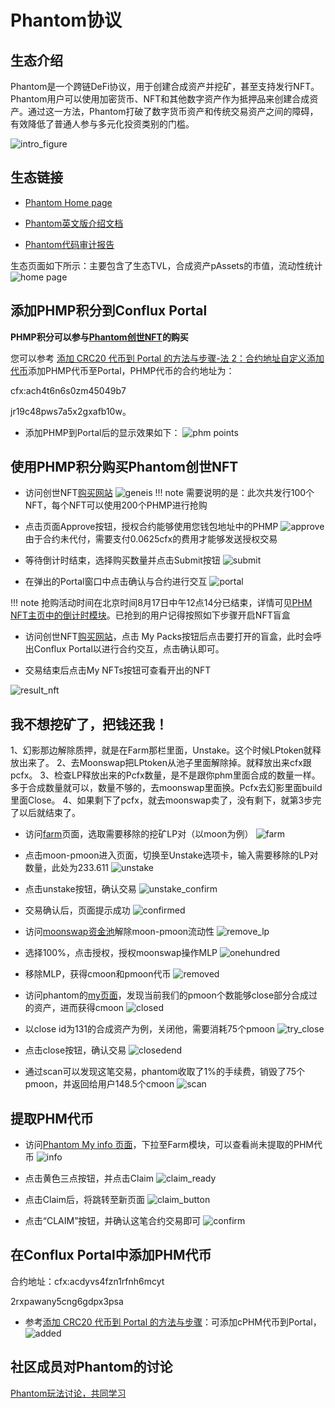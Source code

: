 # Phantom协议



## 生态介绍

Phantom是一个跨链DeFi协议，用于创建合成资产并挖矿，甚至支持发行NFT。Phantom用户可以使用加密货币、NFT和其他数字资产作为抵押品来创建合成资产。通过这一方法，Phantom打破了数字货币资产和传统交易资产之间的障碍，有效降低了普通人参与多元化投资类别的门槛。

![intro_figure](./figure/微信图片_20210914114119.png)


## 生态链接

- [Phantom Home page](https://cfx.phm.finance/)

- [Phantom英文版介绍文档](https://docs.phm.finance/)

- [Phantom代码审计报告](https://www.certik.org/projects/phantom)

生态页面如下所示：主要包含了生态TVL，合成资产pAssets的市值，流动性统计
![home page](./figure/微信截图_20210815105446.png)

## 添加PHMP积分到Conflux Portal

**PHMP积分可以参与[Phantom创世NFT](https://nft.phm.finance/detail?symbol=Genius%20NFT)的购买**

您可以参考 [添加 CRC20 代币到 Portal 的方法与步骤-法 2：合约地址自定义添加代币](https://conflux-wiki.github.io/conflux-wiki/development/add-token-to-portal/#2)添加PHMP代币至Portal，PHMP代币的合约地址为：

cfx:ach4t6n6s0zm45049b7

jr19c48pws7a5x2gxafb10w。

- 添加PHMP到Portal后的显示效果如下：
![phm points](./figure/微信图片_20210815101619.png)

## 使用PHMP积分购买Phantom创世NFT
- 访问创世NFT[购买网站](https://nft.phm.finance/detail?symbol=Genius%20NFT)
![geneis](./figure/微信截图_20210816070527.png)
!!! note
	需要说明的是：此次共发行100个NFT，每个NFT可以使用200个PHMP进行抢购

- 点击页面Approve按钮，授权合约能够使用您钱包地址中的PHMP
![approve](./figure/微信截图_20210816071044.png)
由于合约未代付，需要支付0.0625cfx的费用才能够发送授权交易

- 等待倒计时结束，选择购买数量并点击Submit按钮
![submit](./figure/微信截图_20210816071346.png)

- 在弹出的Portal窗口中点击确认与合约进行交互
![portal](./figure/微信截图_20210816071540.png)

!!! note
	抢购活动时间在北京时间8月17日中午12点14分已结束，详情可见[PHM NFT主页中的倒计时模块](https://nft.phm.finance/)。已抢到的用户记得按照如下步骤开启NFT盲盒

- 访问创世NFT[购买网站](https://nft.phm.finance/detail?symbol=Genius%20NFT)，点击 My Packs按钮后点击要打开的盲盒，此时会呼出Conflux Portal以进行合约交互，点击确认即可。

- 交易结束后点击My NFTs按钮可查看开出的NFT

![result_nft](./figure/微信截图_20210818140949.png)

## 我不想挖矿了，把钱还我！

1、幻影那边解除质押，就是在Farm那栏里面，Unstake。这个时候LPtoken就释放出来了。
2、去Moonswap把LPtoken从池子里面解除掉。就释放出来cfx跟pcfx。
3、检查LP释放出来的Pcfx数量，是不是跟你phm里面合成的数量一样。多于合成数量就可以，数量不够的，去moonswap里面换。Pcfx去幻影里面build里面Close。
4、如果剩下了pcfx，就去moonswap卖了，没有剩下，就第3步完了以后就结束了。

- 访问[farm](https://cfx.phm.finance/farm)页面，选取需要移除的挖矿LP对（以moon为例）
![farm](./figure/微信截图_20210831173117.png)

- 点击moon-pmoon进入页面，切换至Unstake选项卡，输入需要移除的LP对数量，此处为233.611
![unstake](./figure/微信截图_20210901221232.png)

- 点击unstake按钮，确认交易
![unstake_confirm](./figure/微信截图_20210901221306.png)

- 交易确认后，页面提示成功
![confirmed](./figure/微信截图_20210901221335.png)

- 访问[moonswap资金池](https://moonswap.fi/exchange/pool)解除moon-pmoon流动性
![remove_lp](./figure/微信截图_20210901221513.png)

- 选择100%，点击授权，授权moonswap操作MLP
![onehundred](./figure/微信截图_20210901221638.png)

- 移除MLP，获得cmoon和pmoon代币
![removed](./figure/微信截图_20210901221747.png)

- 访问phantom的[my页面](https://cfx.phm.finance/my)，发现当前我们的pmoon个数能够close部分合成过的资产，进而获得cmoon
![closed](./figure/微信截图_20210901221933.png)

- 以close id为131的合成资产为例，关闭他，需要消耗75个pmoon
![try_close](./figure/微信截图_20210901222146.png)

- 点击close按钮，确认交易
![closedend](./figure/微信截图_20210901222215.png)

- 通过scan可以发现这笔交易，phantom收取了1%的手续费，销毁了75个pmoon，并返回给用户148.5个cmoon
![scan](./figure/微信截图_20210901222339.png)

## 提取PHM代币
- 访问[Phantom My info 页面](https://cfx.phm.finance/my)，下拉至Farm模块，可以查看尚未提取的PHM代币
![info](./figure/微信截图_20210911150130.png)

- 点击黄色三点按钮，并点击Claim
![claim_ready](./figure/微信截图_20210911150323.png)

- 点击Claim后，将跳转至新页面
![claim_button](./figure/微信截图_20210911150413.png)

- 点击“CLAIM”按钮，并确认这笔合约交易即可
![confirm](./figure/微信截图_20210911150550.png)

## 在Conflux Portal中添加PHM代币
合约地址：cfx:acdyvs4fzn1rfnh6mcyt

2rxpawany5cng6gdpx3psa

- 参考[添加 CRC20 代币到 Portal 的方法与步骤](https://conflux-wiki.github.io/conflux-wiki/development/add-token-to-portal/#2)：可添加cPHM代币到Portal，
![added](./figure/微信截图_20210911151048.png)

## 社区成员对Phantom的讨论

[Phantom玩法讨论，共同学习](https://forum.moonswap.fi/t/phantom/2172)


